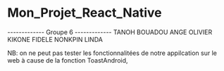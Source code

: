 # Mon_Projet_React_Native

------------- Groupe 6 -------------
TANOH BOUADOU ANGE OLIVIER
KIKONE FIDELE
NONKPIN LINDA


NB: on ne peut pas tester les fonctionnalitées de notre appilcation sur le web 
à cause de la fonction ToastAndroid, 
